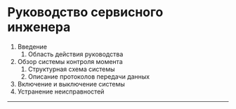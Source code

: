 # Руководство сервисного инженера

1. Введение
   1. Область действия руководства
2. Обзор системы контроля момента
   1. Структурная схема системы
   2. Описание протоколов передачи данных
3. Включение и выключение системы
4. Устранение неисправностей
---